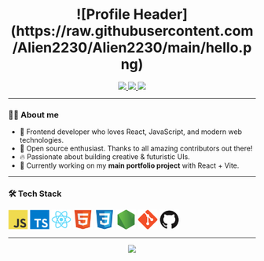 <h1 align="center">
![Profile Header](https://raw.githubusercontent.com/Alien2230/Alien2230/main/hello.png)
</h1>


<p align="center">
  <a href="https://www.linkedin.com/in/your-linkedin" target="_blank">
    <img src="https://img.icons8.com/fluency/48/linkedin.png" width="40" />
  </a>
  <a href="https://twitter.com/your-twitter" target="_blank">
    <img src="https://img.icons8.com/color/48/twitter--v1.png" width="40" />
  </a>
  <a href="mailto:bilalazeem1010@gmail.com">
    <img src="https://img.icons8.com/color/48/gmail--v1.png" width="40" />
  </a>
</p>

---

### 👨‍💻 About me
- 🤔 Frontend developer who loves React, JavaScript, and modern web technologies.  
- 🎯 Open source enthusiast. Thanks to all amazing contributors out there!  
- 🔥 Passionate about building creative & futuristic UIs.  
- 💼 Currently working on my **main portfolio project** with React + Vite.  

---

### 🛠️ Tech Stack  
<p align="left">
  <img src="https://raw.githubusercontent.com/devicons/devicon/master/icons/javascript/javascript-original.svg" width="40" height="40"/>
  <img src="https://raw.githubusercontent.com/devicons/devicon/master/icons/typescript/typescript-original.svg" width="40" height="40"/>
  <img src="https://raw.githubusercontent.com/devicons/devicon/master/icons/react/react-original.svg" width="40" height="40"/>
  <img src="https://raw.githubusercontent.com/devicons/devicon/master/icons/html5/html5-original.svg" width="40" height="40"/>
  <img src="https://raw.githubusercontent.com/devicons/devicon/master/icons/css3/css3-original.svg" width="40" height="40"/>
  <img src="https://raw.githubusercontent.com/devicons/devicon/master/icons/nodejs/nodejs-original.svg" width="40" height="40"/>
  <img src="https://raw.githubusercontent.com/devicons/devicon/master/icons/git/git-original.svg" width="40" height="40"/>
  <img src="https://raw.githubusercontent.com/devicons/devicon/master/icons/github/github-original.svg" width="40" height="40"/>
</p>

---

<p align="center">
  <a href="https://github.com/bilalmalik">
    <img src="https://img.shields.io/github/followers/bilalmalik?label=Follow%20Me&style=social" />
  </a>
</p>
